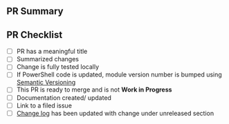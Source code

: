 ## PR Summary

<!-- summarize your PR between here and the checklist -->

## PR Checklist

- [ ] PR has a meaningful title
- [ ] Summarized changes
- [ ] Change is fully tested locally
- [ ] If PowerShell code is updated, module version number is bumped using [Semantic Versioning](http://semver.org/)
- [ ] This PR is ready to merge and is not **Work in Progress**
- [ ] Documentation created/ updated
- [ ] Link to a filed issue
- [ ] [Change log](https://github.com/tyconsulting/CloudNaming-Module/blob/master/CHANGELOG.md) has been updated with change under unreleased section
